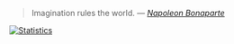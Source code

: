 > Imagination rules the world. — <cite>[Napoleon Bonaparte][1]</cite>

[1]: https://books.google.fr/books/about/M%C3%A9moires_de_Napol%C3%A9on.html?id=w8GDvgAACAAJ&source=kp_book_description&redir_esc=y

[![Statistics](https://github-readme-stats.vercel.app/api/top-langs/?username=swordfatih&layout=compact&theme=radical)](https://github.com/swordfatih)

<!--
**swordfatih/swordfatih** is a ✨ _special_ ✨ repository because its `README.md` (this file) appears on your GitHub profile.

Here are some ideas to get you started:

- 🔭 I’m currently working on ...
- 🌱 I’m currently learning ...
- 👯 I’m looking to collaborate on ...
- 🤔 I’m looking for help with ...
- 💬 Ask me about ...
- 📫 How to reach me: ...
- 😄 Pronouns: ...
- ⚡ Fun fact: ...
-->
